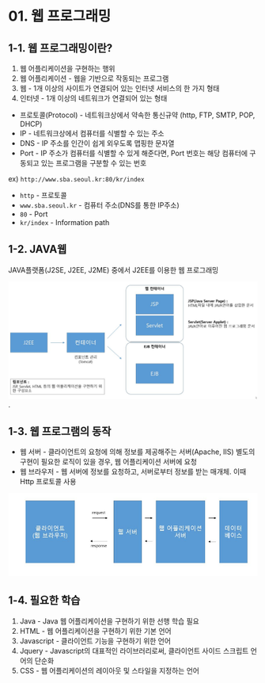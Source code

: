 # 01. 웹 프로그래밍

## 1-1. 웹 프로그래밍이란?

1. 웹 어플리케이션을 구현하는 행위
2. 웹 어플리케이션 - 웹을 기반으로 작동되는 프로그램
3. 웹 - 1개 이상의 사이트가 연결되어 있는 인터넷 서비스의 한 가지 형태
4. 인터넷 - 1개 이상의 네트워크가 연결되어 있는 형태

* 프로토콜(Protocol) - 네트워크상에서 약속한 통신규약 (http, FTP, SMTP, POP, DHCP)
* IP - 네트워크상에서 컴퓨터를 식별할 수 있는 주소
* DNS - IP 주소를 인간이 쉽게 외우도록 맵핑한 문자열
* Port - IP 주소가 컴퓨터를 식별할 수 있게 해준다면, Port 번호는 해당 컴퓨터에 구동되고 있는 프로그램을 구분할 수 있는 번호

ex) `http://www.sba.seoul.kr:80/kr/index`

* `http` - 프로토콜
* `www.sba.seoul.kr` - 컴퓨터 주소(DNS를 통한 IP주소)
* `80` - Port
* `kr/index` - Information path



## 1-2. JAVA웹

JAVA플랫폼(J2SE, J2EE, J2ME) 중에서 J2EE를 이용한 웹 프로그래밍

![java_web](./img/1-1_java.JPG).



## 1-3. 웹 프로그램의 동작

* 웹 서버 - 클라이언트의 요청에 의해 정보를 제공해주는 서버(Apache, IIS)
  				별도의 구현이 필요한 로직이 있을 경우, 웹 어플리케이션 서버에 요청
* 웹 브라우저 - 웹 서버에 정보를 요청하고, 서버로부터 정보를 받는 매개체. 이때 Http 프로토콜 사용

![web_program](./img/1-2_java.JPG)



## 1-4. 필요한 학습

1. Java - Java 웹 어플리케이션을 구현하기 위한 선행 학습 필요
2. HTML - 웹 어플리케이션을 구현하기 위한 기본 언어
3. Javascript - 클라이언트 기능을 구현하기 위한 언어
4. Jquery - Javascript의 대표적인 라이브러리로써, 클라이언트 사이드 스크립트 언어의 단순화
5. CSS - 웹 어플리케이션의 레이아웃 및 스타일을 지정하는 언어